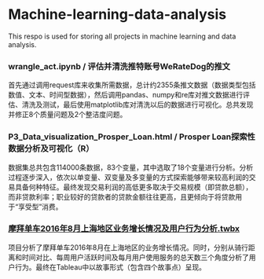 # Machine-learning-data-analysis
This respo is used for storing all projects in machine learning and data analysis.

### wrangle_act.ipynb / 评估并清洗推特账号WeRateDog的推文
首先通过调用request库来收集所需数据，总计约2355条推文数据（数据类型包括数值、文本、时间型数据），然后调用pandas、numpy和re库对推文数据进行评估、清洗及测试，最后使用matplotlib库对清洗以后的数据进行可视化。总共发现并修正8个质量问题及2个整洁度问题。

### P3_Data_visualization_Prosper_Loan.html / Prosper Loan探索性数据分析及可视化（R）
数据集总共包含114000条数据，83个变量，其中选取了18个变量进行分析。分析过程逐步深入，依次以单变量、双变量及多变量的方式探索能够带来较高利润的交易具备何种特征。最终发现交易利润的高低更多取决于交易规模（即贷款总额），而非贷款利率；职业较好的贷款者的贷款金额往往更高，且更倾向于将贷款用于“享受型”消费。

### [摩拜单车2016年8月上海地区业务增长情况及用户行为分析.twbx](https://public.tableau.com/profile/m0tao0#!/vizhome/20168v2/Story1)
项目分析了摩拜单车2016年8月在上海地区的业务增长情况。同时，分别从骑行距离和时间对比、每周用户活跃时间及每月用户使用服务的总天数三个角度分析了用户行为。最终在Tableau中以故事形式（包含四个故事点）呈现。
